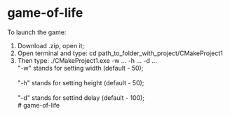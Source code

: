 # game-of-life
To launch the game:
 1. Download .zip, open it;
 2. Open terminal and type: cd path_to_folder_with_project/CMakeProject1
 3. Then type: ./CMakeProject1.exe -w ... -h ... -d ...
<br />"-w" stands for setting width (default - 50);<br />
<br />"-h" stands for setting height (default - 50);<br />
<br />"-d" stands for settind delay (default - 100);<br />﻿# game-of-life
